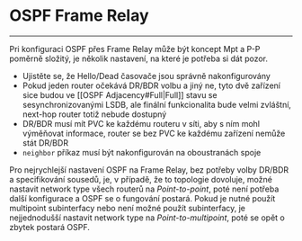 # OSPF Frame Relay
---

Pri konfiguraci OSPF přes Frame Relay může být koncept Mpt a P-P poměrně složitý, je několik nastavení, na které je potřeba si dát pozor.

- Ujistěte se, že Hello/Dead časovače jsou správně nakonfigurovány
- Pokud jeden router očekává DR/BDR volbu a jiný ne, tyto dvě zařízení sice budou ve [[OSPF Adjacency#Full|Full]] stavu se sesynchronizovanými LSDB, ale finální funkcionalita bude velmi zvláštní, next-hop router totiž nebude dostupný
- DR/BDR musí mít PVC ke každému routeru v síti, aby s ním mohl výměňovat informace, router se bez PVC ke každému zařízení nemůže stát DR/BDR
- `neighbor` příkaz musí být nakonfigurován na oboustranách spoje

Pro nejrychlejší nastavení OSPF na Frame Relay, bez potřeby volby DR/BDR a specifikování sousedů, je, v případě, že to topologie dovoluje, možné nastavit network type všech routerů na *Point-to-point*, poté není potřeba další konfigurace a OSPF se o fungování postará.
Pokud je nutné použít multipoint subinterfacy nebo není možné použít subinterfacy, je nejjednodušší nastavit network type na *Point-to-multipoint*, poté se opět o zbytek postará OSPF.